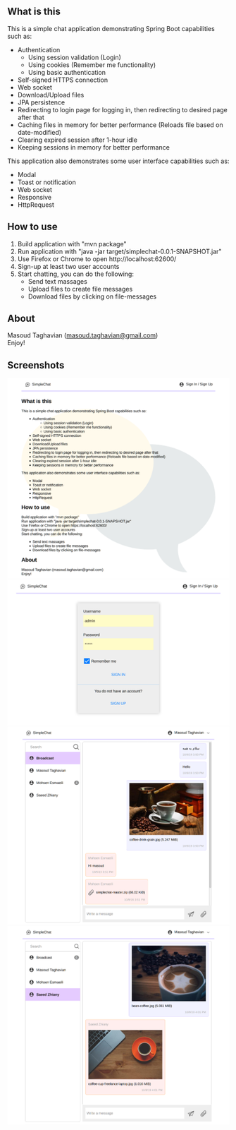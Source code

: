 ## What is this
  
This is a simple chat application demonstrating Spring Boot capabilities such as:
* Authentication
  * Using session validation (Login)
  * Using cookies (Remember me functionality)
  * Using basic authentication
* Self-signed HTTPS connection
* Web socket
* Download/Upload files
* JPA persistence
* Redirecting to login page for logging in, then redirecting to desired page after that
* Caching files in memory for better performance (Reloads file based on date-modified)
* Clearing expired session after 1-hour idle
* Keeping sessions in memory for better performance
  
This application also demonstrates some user interface capabilities such as:
* Modal
* Toast or notification
* Web socket
* Responsive
* HttpRequest

## How to use
1. Build application with "mvn package"
2. Run application with "java -jar target/simplechat-0.0.1-SNAPSHOT.jar"
3. Use Firefox or Chrome to open http://localhost:62600/ 
4. Sign-up at least two user accounts
5. Start chatting, you can do the following:
	* Send text massages
	* Upload files to create file messages
	* Download files by clicking on file-messages

## About
Masoud Taghavian (masoud.taghavian@gmail.com)  
Enjoy!

## Screenshots
![screenshot1](images/sc1.png "Home page")
![screenshot2](images/sc2.png "Login page")
![screenshot3](images/sc3.png "Chat page 1")
![screenshot4](images/sc4.png "Chat page 2")

